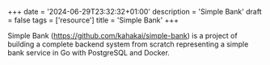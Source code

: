 +++
date = '2024-06-29T23:32:32+01:00'
description = 'Simple Bank'
draft = false
tags = ['resource']
title = 'Simple Bank'
+++

Simple Bank (https://github.com/kahakai/simple-bank) is a project of building a complete backend system from scratch representing a simple bank service in Go with PostgreSQL and Docker.
